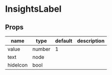 # InsightsLabel

## Props

|name|type|default|description|
|----|----|-------|-----------|
|value|number|1||
|text|node|||
|hideIcon|bool|||


